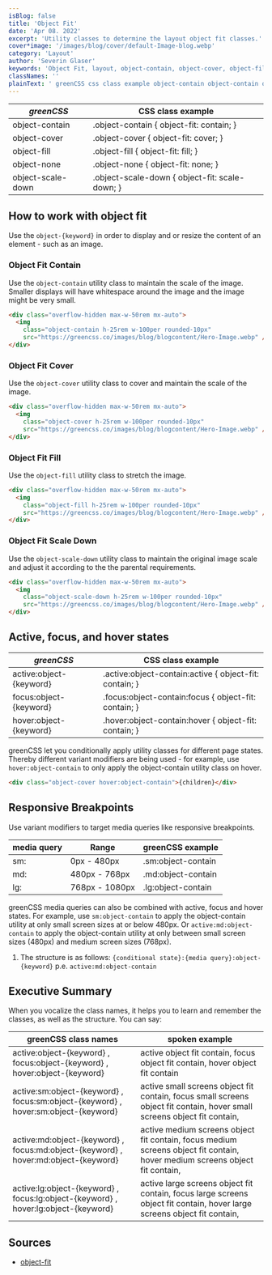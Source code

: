 ```yaml
---
isBlog: false
title: 'Object Fit'
date: 'Apr 08. 2022'
excerpt: 'Utility classes to determine the layout object fit classes.'
cover*image: '/images/blog/cover/default-Image-blog.webp'
category: 'Layout'
author: 'Severin Glaser'
keywords: 'Object Fit, layout, object-contain, object-cover, object-fill, object-none, object-scale-down'
classNames: ''
plainText: ' greenCSS css class example object-contain object-contain object-fit: contain; object-cover object-cover object-fit: cover; object-fill object-fill object-fit: fill; object-none object-none object-fit: none; object-scale-down object-scale-down object-fit: scale-down; how to work with object fit use the `object keyword ` in order to display and or resize the content of an element such as an image object fit contain use the `object-contain` utility class to maintain the scale of the image smaller displays will have whitespace around the image and the image might be very small  object fit cover use the `object-cover` utility class to cover and maintain the scale of the image  object fit fill use the `object-fill` utility class to stretch the image  object fit scale down use the `object-scale-down` utility class to maintain the original image scale and adjust it according to the the parental requirements  active focus and hover states greenCSS css class example active:object keyword active :object-contain:active object-fit: contain; focus:object keyword focus :object-contain:focus object-fit: contain; hover:object keyword hover :object-contain:hover object-fit: contain; greenCSS let you conditionally apply utility classes for different page states thereby different variant modifiers are being used for example use `hover:object-contain` to only apply the object-contain utility class on hover  responsive breakpoints use variant modifiers to target media queries like responsive breakpoints media query range greenCSS example sm: 0px 480px sm:object-contain md: 480px 768px md:object-contain lg: 768px 1080px lg:object-contain greenCSS media queries can also be combined with active focus and hover states for example use `sm:object-contain` to apply the object-contain utility at only small screen sizes at or below 480px or `active:md:object-contain` to apply the object-contain utility at only between small screen sizes 480px and medium screen sizes 768px 1 the structure is as follows: ` conditional state : media query :object keyword ` p e `active:md:object-contain` executive summary when you vocalize the class names it helps you to learn and remember the classes as well as the structure you can say: greenCSS class names spoken example active:object keyword focus:object keyword hover:object keyword active object fit contain focus object fit contain hover object fit contain active:sm:object keyword focus:sm:object keyword hover:sm:object keyword active small screens object fit contain focus small screens object fit contain hover small screens object fit contain active:md:object keyword focus:md:object keyword hover:md:object keyword active medium screens object fit contain focus medium screens object fit contain hover medium screens object fit contain active:lg:object keyword focus:lg:object keyword hover:lg:object keyword active large screens object fit contain focus large screens object fit contain hover large screens object fit contain sources object-fit https: developer mozilla org en-us docs web css object-fit '
---
```


| _greenCSS_        | CSS class example                              |
| ----------------- | ---------------------------------------------- |
| object-contain    | .object-contain { object-fit: contain; }       |
| object-cover      | .object-cover { object-fit: cover; }           |
| object-fill       | .object-fill { object-fit: fill; }             |
| object-none       | .object-none { object-fit: none; }             |
| object-scale-down | .object-scale-down { object-fit: scale-down; } |

## How to work with object fit

Use the `object-{keyword}` in order to display and or resize the content of an element - such as an image.

### Object Fit Contain

Use the `object-contain` utility class to maintain the scale of the image. Smaller displays will have whitespace around the image and the image might be very small.

```html
<div class="overflow-hidden max-w-50rem mx-auto">
  <img
    class="object-contain h-25rem w-100per rounded-10px"
    src="https://greencss.co/images/blog/blogcontent/Hero-Image.webp" />
</div>
```

### Object Fit Cover

Use the `object-cover` utility class to cover and maintain the scale of the image.

```html
<div class="overflow-hidden max-w-50rem mx-auto">
  <img
    class="object-cover h-25rem w-100per rounded-10px"
    src="https://greencss.co/images/blog/blogcontent/Hero-Image.webp" />
</div>
```

### Object Fit Fill

Use the `object-fill` utility class to stretch the image.

```html
<div class="overflow-hidden max-w-50rem mx-auto">
  <img
    class="object-fill h-25rem w-100per rounded-10px"
    src="https://greencss.co/images/blog/blogcontent/Hero-Image.webp" />
</div>
```

### Object Fit Scale Down

Use the `object-scale-down` utility class to maintain the original image scale and adjust it according to the the parental requirements.

```html
<div class="overflow-hidden max-w-50rem mx-auto">
  <img
    class="object-scale-down h-25rem w-100per rounded-10px"
    src="https://greencss.co/images/blog/blogcontent/Hero-Image.webp" />
</div>
```

## Active, focus, and hover states

| _greenCSS_              | CSS class example                                       |
| ----------------------- | ------------------------------------------------------- |
| active:object-{keyword} | .active\:object-contain:active { object-fit: contain; } |
| focus:object-{keyword}  | .focus\:object-contain:focus { object-fit: contain; }   |
| hover:object-{keyword}  | .hover\:object-contain:hover { object-fit: contain; }   |

greenCSS let you conditionally apply utility classes for different page states. Thereby different variant modifiers are being used - for example, use `hover:object-contain` to only apply the object-contain utility class on hover.

```html
<div class="object-cover hover:object-contain">{children}</div>
```

## Responsive Breakpoints

Use variant modifiers to target media queries like responsive breakpoints.

| media query | Range          | greenCSS example   |
| ----------- | -------------- | ------------------ |
| sm:         | 0px - 480px    | .sm:object-contain |
| md:         | 480px - 768px  | .md:object-contain |
| lg:         | 768px - 1080px | .lg:object-contain |

greenCSS media queries can also be combined with active, focus and hover states. For example, use `sm:object-contain` to apply the object-contain utility at only small screen sizes at or below 480px. Or `active:md:object-contain` to apply the object-contain utility at only between small screen sizes (480px) and medium screen sizes (768px).

1. The structure is as follows: `{conditional state}:{media query}:object-{keyword}` p.e. `active:md:object-contain`

## Executive Summary

When you vocalize the class names, it helps you to learn and remember the classes, as well as the structure. You can say:

| greenCSS class names                                                               | spoken example                                                                                                              |
| ---------------------------------------------------------------------------------- | --------------------------------------------------------------------------------------------------------------------------- |
| active:object-{keyword} , focus:object-{keyword} , hover:object-{keyword}          | active object fit contain, focus object fit contain, hover object fit contain                                               |
| active:sm:object-{keyword} , focus:sm:object-{keyword} , hover:sm:object-{keyword} | active small screens object fit contain, focus small screens object fit contain, hover small screens object fit contain,    |
| active:md:object-{keyword} , focus:md:object-{keyword} , hover:md:object-{keyword} | active medium screens object fit contain, focus medium screens object fit contain, hover medium screens object fit contain, |
| active:lg:object-{keyword} , focus:lg:object-{keyword} , hover:lg:object-{keyword} | active large screens object fit contain, focus large screens object fit contain, hover large screens object fit contain,    |

## Sources

- [object-fit](https://developer.mozilla.org/en-US/docs/Web/CSS/object-fit)
